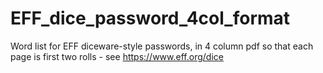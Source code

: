 # EFF_dice_password_4col_format
Word list for EFF diceware-style passwords, in 4 column pdf so that each page is first two rolls - see https://www.eff.org/dice 
